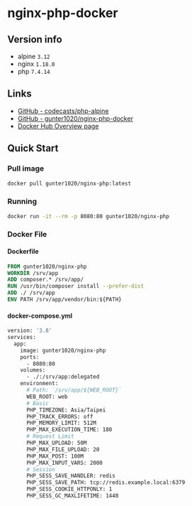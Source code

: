 # nginx-php-docker

## Version info

- alpine `3.12`
- nginx `1.18.0`
- php `7.4.14`

## Links

- [GitHub - codecasts/php-alpine](https://github.com/codecasts/php-alpine)
- [GitHub - gunter1020/nginx-php-docker](https://github.com/gunter1020/nginx-php-docker)
- [Docker Hub Overview page](https://hub.docker.com/r/gunter1020/nginx-php)

## Quick Start

### Pull image

  ```bash
  docker pull gunter1020/nginx-php:latest
  ```

### Running

  ```bash
  docker run -it --rm -p 8080:80 gunter1020/nginx-php
  ```

### Docker File

#### Dockerfile

  ```dockerfile
  FROM gunter1020/nginx-php
  WORKDIR /srv/app
  ADD composer.* /srv/app/
  RUN /usr/bin/composer install --prefer-dist
  ADD ./ /srv/app
  ENV PATH /srv/app/vendor/bin:${PATH}
  ```

#### docker-compose.yml

  ```dockerfile
  version: '3.8'
  services:
    app:
      image: gunter1020/nginx-php
      ports:
        - 8080:80
      volumes:
        - ./:/srv/app:delegated
      environment:
        # Path: `/srv/app/${WEB_ROOT}`
        WEB_ROOT: web
        # Basic
        PHP_TIMEZONE: Asia/Taipei
        PHP_TRACK_ERRORS: off
        PHP_MEMORY_LIMIT: 512M
        PHP_MAX_EXECUTION_TIME: 180
        # Request Limit
        PHP_MAX_UPLOAD: 50M
        PHP_MAX_FILE_UPLOAD: 20
        PHP_MAX_POST: 100M
        PHP_MAX_INPUT_VARS: 2000
        # Session
        PHP_SESS_SAVE_HANDLER: redis
        PHP_SESS_SAVE_PATH: tcp://redis.example.local:6379
        PHP_SESS_COOKIE_HTTPONLY: 1
        PHP_SESS_GC_MAXLIFETIME: 1440
  ```
